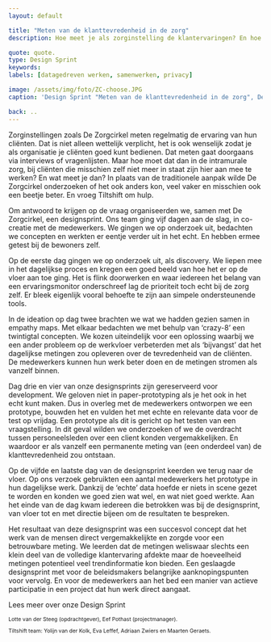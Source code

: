```yaml
---
layout: default

title: "Meten van de klanttevredenheid in de zorg"
description: Hoe meet je als zorginstelling de klantervaringen? En hoe doe je dat in de intramurale zorg? Toen we met Zorgcirkel op zoek gingen naar het antwoord kwamen de deelnemers aan de designsprint met een tijdbesparende oplossing.

quote: quote.
type: Design Sprint
keywords:
labels: [datagedreven werken, samenwerken, privacy]

image: /assets/img/foto/ZC-choose.JPG
caption: 'Design Sprint "Meten van de klanttevredenheid in de zorg", De Zorgcirkel'

back: ..
---
```

Zorginstellingen zoals De Zorgcirkel meten regelmatig de ervaring van hun cliënten. Dat is niet alleen wettelijk verplicht, het is ook wenselijk zodat je als organisatie je cliënten goed kunt bedienen. Dat meten gaat doorgaans via interviews of vragenlijsten. Maar hoe moet dat dan in de intramurale zorg, bij cliënten die misschien zelf niet meer in staat zijn hier aan mee te werken? En wat meet je dan? In plaats van de traditionele aanpak wilde De Zorgcirkel onderzoeken of het ook anders kon, veel vaker en misschien ook een beetje beter. En vroeg Tiltshift om hulp. 

Om antwoord te krijgen op de vraag organiseerden we, samen met De Zorgcirkel, een designsprint. Ons team ging vijf dagen aan de slag, in co-creatie met de medewerkers. We gingen we op onderzoek uit, bedachten we concepten en werkten er eentje verder uit in het echt. En hebben ermee getest bij de bewoners zelf.

Op de eerste dag gingen we op onderzoek uit, als discovery. We liepen mee in het dagelijkse proces en kregen een goed beeld van hoe het er op de vloer aan toe ging. Het is flink doorwerken en waar iedereen het belang van een ervaringsmonitor onderschreef lag de prioriteit toch echt bij de zorg zelf. Er bleek eigenlijk vooral behoefte te zijn aan simpele ondersteunende tools.

In de ideation op dag twee brachten we wat we hadden gezien samen in empathy maps. Met elkaar bedachten we met behulp van ‘crazy-8’ een twintigtal concepten. We kozen uiteindelijk voor een oplossing waarbij we een ander probleem op de werkvloer verbeterden met als ‘bijvangst’ dat het dagelijkse metingen zou opleveren over de tevredenheid van de cliënten. De medewerkers kunnen hun werk beter doen en de metingen stromen als vanzelf binnen.

<div class="article-image" style="background-image: url(/assets/img/foto/IMG_0123.JPG)">
    <div class="slope"></div>
    <div class="slope slope--flip"></div>
</div>

Dag drie en vier van onze designsprints zijn gereserveerd voor development. We geloven niet in paper-prototyping als je het ook in het echt kunt maken. Dus in overleg met de medewerkers ontworpen we een prototype, bouwden het en vulden het met echte en relevante data voor de test op vrijdag. Een prototype als dit is gericht op het testen van een vraagstelling. In dit geval wilden we onderzoeken of we de overdracht tussen personeelsleden over een client konden vergemakkelijken. En waardoor er als vanzelf een permanente meting van (een onderdeel van) de klanttevredenheid zou ontstaan.

Op de vijfde en laatste dag van de designsprint keerden we terug naar de vloer. Op ons verzoek gebruikten een  aantal medewerkers het prototype in hun dagelijkse werk. Dankzij de ‘echte’ data hoefde er niets in scene gezet te worden en konden we goed zien wat wel, en wat niet goed werkte. Aan het einde van de dag kwam iedereen die betrokken was bij de designsprint, van vloer tot en met directie bijeen om de resultaten te bespreken.

Het resultaat van deze designsprint was een succesvol concept dat het werk van de mensen direct vergemakkelijkte en zorgde voor een betrouwbare meting. We leerden dat de metingen weliswaar slechts een klein deel van de volledige klantervaring afdekte maar de hoeveelheid metingen potentieel veel trendinformatie kon bieden. Een geslaagde designsprint met voor de beleidsmakers belangrijke aanknopingspunten voor vervolg. En voor de medewerkers aan het bed een manier van actieve participatie in een project dat hun werk direct aangaat.

Lees meer over onze Design Sprint

<p style="font-size: 0.75em">
Lotte van der Steeg (opdrachtgever), Eef Pothast (projectmanager).
</p>
<p style="font-size: 0.75em">
Tiltshift team: Yolijn van der Kolk, Eva Leffef, Adriaan Zwiers en Maarten Geraets.
</p>
